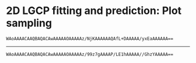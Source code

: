 # 2D LGCP fitting and prediction: Plot sampling

    WAoAAAACAAQBAQACAwAAAAAOAAAAAz/NjKAAAAAAQAfL+DAAAAA/yxEaAAAAAA==

---

    WAoAAAACAAQBAQACAwAAAAAOAAAAAz/99z7gAAAAP/LE1hAAAAA//GhzYAAAAA==

